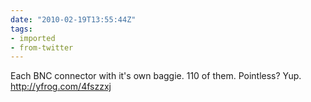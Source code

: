 ```yaml
---
date: "2010-02-19T13:55:44Z"
tags:
- imported
- from-twitter
---
```

Each BNC connector with it's own baggie. 110 of them. Pointless? Yup. http://yfrog.com/4fszzxj
